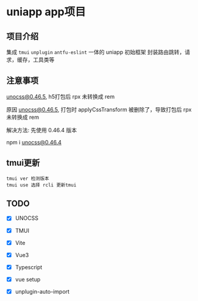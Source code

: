 
# uniapp app项目
 
## 项目介绍

集成 `tmui` `unplugin` `antfu-eslint`  一体的 uniapp 初始框架
封装路由跳转，请求，缓存，工具类等


## 注意事项

unocss@0.46.5, h5打包后 rpx 未转换成 rem

原因 unocss@0.46.5, 打包时 applyCssTransform 被删除了，导致打包后 rpx 未转换成 rem

解决方法: 先使用 0.46.4 版本

npm i unocss@0.46.4

## tmui更新
```
tmui ver 检测版本
tmui use 选择 rcli 更新tmui
```



## TODO

- [x] UNOCSS
- [x] TMUI
- [x] Vite
- [x] Vue3
- [x] Typescript
- [x] vue setup
- [x] unplugin-auto-import

